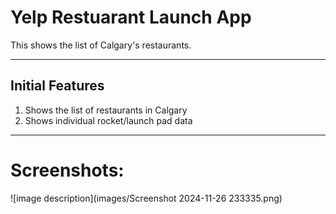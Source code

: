 # Yelp Restuarant Launch App

This shows the list of Calgary's restaurants.
___

## Initial Features ##

1. Shows the list of restaurants in Calgary
2. Shows individual rocket/launch pad data
___

# Screenshots:

<p float="left">
![image description](images/Screenshot 2024-11-26 233335.png)
</p>

